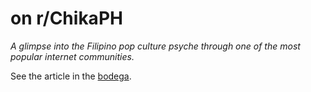 # on r/ChikaPH

_A glimpse into the Filipino pop culture psyche through one of the most popular internet communities._

See the article in the [bodega](https://bodega.zip/2025/redditchika/).
